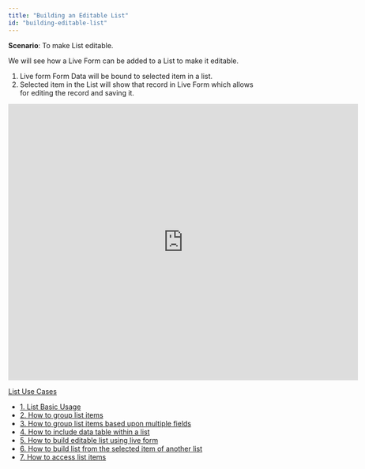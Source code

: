 ```yaml
---
title: "Building an Editable List"
id: "building-editable-list"
---
```


**Scenario**: To make List editable.

We will see how a Live Form can be added to a List to make it editable.

1. Live form Form Data will be bound to selected item in a list.
2. Selected item in the List will show that record in Live Form which allows for editing the record and saving it.

<iframe width="708" height="560" src="https://docs.google.com/presentation/d/e/2PACX-1vSMIBR7pbcpMiOkKBNk4C1VwkD9LbQC6-1P7beGoVAGXXCYT950NRjRMjWpQi7Ok6caWTZogkt2kR2P/embed?start=false&amp;loop=false&amp;delayms=3000" frameborder="0" allowfullscreen="allowfullscreen" mozallowfullscreen="mozallowfullscreen" webkitallowfullscreen="webkitallowfullscreen"></iframe>

[List Use Cases](/learn/app-development/widgets/datalive/list/list-use-cases/)

- [1\. List Basic Usage](/learn/app-development/widgets/datalive/list/list-basic-usage/)
- [2\. How to group list items](/learn/how-tos/list-grouped/)
- [3\. How to group list items based upon multiple fields](/learn/how-tos/list-multi-grouped/)
- [4\. How to include data table within a list](/learn/how-tos/list-data-table/)
- [5\. How to build editable list using live form](/learn/how-tos/building-editable-list/)
- [6\. How to build list from the selected item of another list](/learn/how-tos/building-cascading-lists/)
- [7\. How to access list items](/learn/how-tos/list-item-access/)
